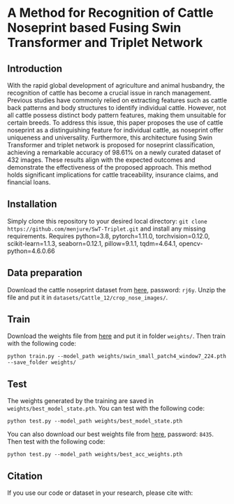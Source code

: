 # A Method for Recognition of Cattle Noseprint based Fusing Swin Transformer and Triplet Network
## Introduction

With the rapid global development of agriculture and animal husbandry, the recognition of cattle has become a crucial issue in ranch management. Previous studies have commonly relied on extracting features such as cattle back patterns and body structures to identify individual cattle. However, not all cattle possess distinct body pattern features, making them unsuitable for certain breeds. To address this issue, this paper proposes the use of cattle noseprint as a distinguishing feature for individual cattle, as noseprint offer uniqueness and universality. Furthermore, this architecture fusing Swin Transformer and triplet network is proposed for noseprint classification, achieving a remarkable accuracy of 98.61% on a newly curated dataset of 432 images. These results align with the expected outcomes and demonstrate the effectiveness of the proposed approach. This method holds significant implications for cattle traceability, insurance claims, and financial loans.

## Installation

Simply clone this repository to your desired local directory: `git clone https://github.com/menjure/SwT-Triplet.git` and install any missing requirements. Requires python=3.8, pytorch=1.11.0, torchvision=0.12.0, scikit-learn=1.1.3, seaborn=0.12.1, pillow=9.1.1, tqdm=4.64.1, opencv-python=4.6.0.66

## Data preparation

Download the cattle noseprint dataset from [here](https://pan.baidu.com/s/1K9o-KhLYBdJtu-H6Okbm2Q), password: `rj6y`. Unzip the file and put it in `datasets/Cattle_12/crop_nose_images/`.

## Train

Download the weights file from [here](https://github.com/SwinTransformer/storage/releases/download/v1.0.0/swin_small_patch4_window7_224.pth) and put it in folder `weights/`. Then train with the following code:

```(python)
python train.py --model_path weights/swin_small_patch4_window7_224.pth --save_folder weights/
```

## Test

The weights generated by the training are saved in `weights/best_model_state.pth`. You can test with the following code:

```(python)
python test.py --model_path weights/best_model_state.pth
```

You can also download our best weights file from [here](https://pan.baidu.com/s/138cc9BxpF6e2E6qXFqImhg), password: `8435`. Then test with the following code:

```(python)
python test.py --model_path weights/best_acc_weights.pth
```

## Citation

If you use our code or dataset in your research, please cite with:

```(python)

```
